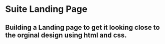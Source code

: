 # Suite Landing Page

## Building a Landing page to get it looking close to the orginal design using html and css.
